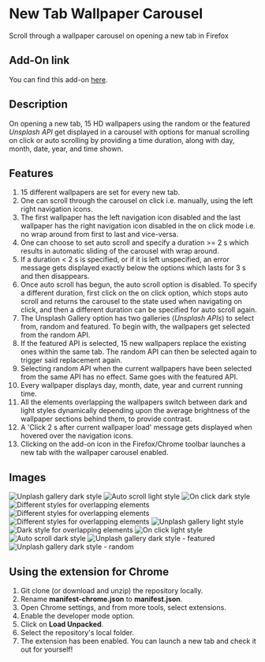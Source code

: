 # New Tab Wallpaper Carousel
Scroll through a wallpaper carousel on opening a new tab in Firefox

## Add-On link
You can find this add-on [here](https://addons.mozilla.org/en-US/firefox/addon/new-tab-wallpaper-carousel/).

## Description
On opening a new tab, 15 HD wallpapers using the random or the featured *Unsplash API* get displayed in a carousel with options for manual scrolling on click or auto scrolling by providing a time duration, along with day, month, date, year, and time shown.

## Features
1. 15 different wallpapers are set for every new tab.
1. One can scroll through the carousel on click i.e. manually, using the left right navigation icons.
1. The first wallpaper has the left navigation icon disabled and the last wallpaper has the right navigation icon disabled in the on click mode i.e. no wrap around from first to last and vice-versa.
1. One can choose to set auto scroll and specify a duration >= 2 s which results in automatic sliding of the carousel with wrap around.
1. If a duration < 2 s is specified, or if it is left unspecified, an error message gets displayed exactly below the options which lasts for 3 s and then disappears.
1. Once auto scroll has begun, the auto scroll option is disabled. To specify a different duration, first click on the on click option, which stops auto scroll and returns the carousel to the state used when navigating on click, and then a different duration can be specified for auto scroll again.
1. The Unsplash Gallery option has two galleries (*Unsplash APIs*) to select from, random and featured. To begin with, the wallpapers get selected from the random API.
1. If the featured API is selected, 15 new wallpapers replace the existing ones within the same tab. The random API can then be selected again to trigger said replacement again.
1. Selecting random API when the current wallpapers have been selected from the same API has no effect. Same goes with the featured API.
1. Every wallpaper displays day, month, date, year and current running time.
1. All the elements overlapping the wallpapers switch between dark and light styles dynamically depending upon the average brightness of the wallpaper sections behind them, to provide contrast.
1. A 'Click 2 s after current wallpaper load' message gets displayed when hovered over the navigation icons.
1. Clicking on the add-on icon in the Firefox/Chrome toolbar launches a new tab with the wallpaper carousel enabled.

## Images
![Unplash gallery dark style](https://addons.cdn.mozilla.net/user-media/previews/full/237/237603.png?modified=1589092726)
![Auto scroll light style](https://addons.cdn.mozilla.net/user-media/previews/full/237/237604.png?modified=1589092724)
![On click dark style](https://addons.cdn.mozilla.net/user-media/previews/full/237/237605.png?modified=1589092728)
![Different styles for overlapping elements](https://addons.cdn.mozilla.net/user-media/previews/full/237/237606.png?modified=1589092727)
![Different styles for overlapping elements](https://addons.cdn.mozilla.net/user-media/previews/full/237/237607.png?modified=1589092723)
![Different styles for overlapping elements](https://addons.cdn.mozilla.net/user-media/previews/full/237/237608.png?modified=1589092724)
![Unplash gallery light style](https://addons.cdn.mozilla.net/user-media/previews/full/237/237609.png?modified=1589092725)
![Dark style for overlapping elements](https://addons.cdn.mozilla.net/user-media/previews/full/237/237610.png?modified=1589092729)
![On click light style](https://addons.cdn.mozilla.net/user-media/previews/full/237/237611.png?modified=1589092725)
![Auto scroll dark style](https://addons.cdn.mozilla.net/user-media/previews/full/237/237612.png?modified=1589092727)
![Unplash gallery dark style - featured](https://addons.cdn.mozilla.net/user-media/previews/full/237/237613.png?modified=1589092725)
![Unplash gallery dark style - random](https://addons.cdn.mozilla.net/user-media/previews/full/237/237614.png?modified=1589092727)

## Using the extension for Chrome
1. Git clone (or download and unzip) the repository locally.
1. Rename **manifest-chrome.json** to **manifest.json**.
1. Open Chrome settings, and from more tools, select extensions.
1. Enable the developer mode option.
1. Click on **Load Unpacked**.
1. Select the repository's local folder.
1. The extension has been enabled. You can launch a new tab and check it out for yourself!
